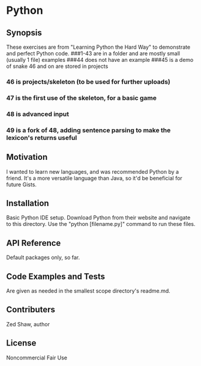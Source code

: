 # Python
## Synopsis

These exercises are from "Learning Python the Hard Way" to demonstrate and perfect Python code.
###1-43 are in a folder and are mostly small (usually 1 file) examples
###44 does not have an example
###45 is a demo of snake
46 and on are stored in projects
### 46 is projects/skeleton (to be used for further uploads)
### 47 is the first use of the skeleton, for a basic game
### 48 is advanced input
### 49 is a fork of 48, adding sentence parsing to make the lexicon's returns useful

## Motivation

I wanted to learn new languages, and was recommended Python by a friend. It's a more versatile language than Java, so it'd be beneficial for future Gists.

## Installation

Basic Python IDE setup. Download Python from their website and navigate to this directory. Use the "python [filename.py]" command to run these files.

## API Reference

Default packages only, so far.

## Code Examples and Tests

Are given as needed in the smallest scope directory's readme.md.

## Contributers

Zed Shaw, author

## License

Noncommercial Fair Use